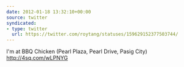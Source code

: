 ```yaml
---
date: 2012-01-18 13:32:10+00:00
source: twitter
syndicated:
- type: twitter
  url: https://twitter.com/roytang/statuses/159629152377503744/
---
```


I'm at BBQ Chicken (Pearl Plaza, Pearl Drive, Pasig City) http://4sq.com/wLPNYG